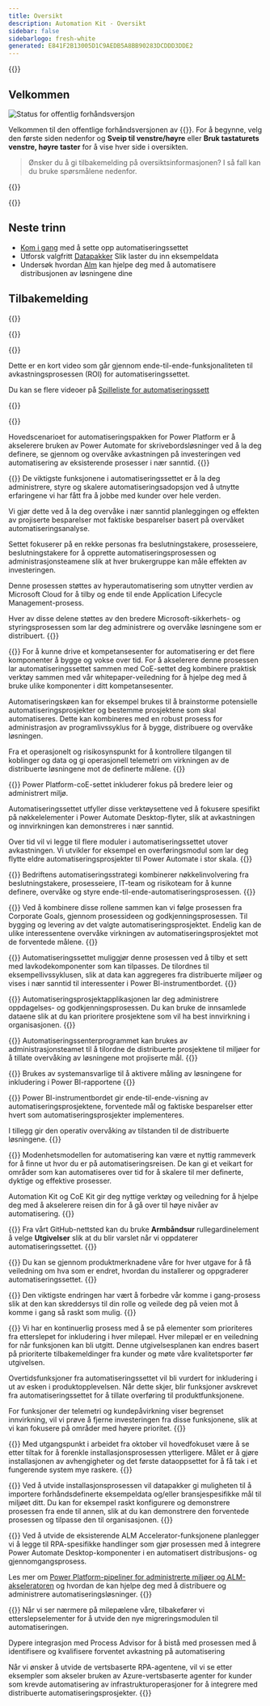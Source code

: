 ```yaml
---
title: Oversikt
description: Automation Kit - Oversikt
sidebar: false
sidebarlogo: fresh-white
generated: E841F2B13005D1C9AEDB5A8BB90283DCDDD3DDE2
---
```


<div class="optional">

{{<toc>}}

## Velkommen

![Status for offentlig forhåndsversjon](/images/illustrations/status-public-preview.svg)

Velkommen til den offentlige forhåndsversjonen av {{<product-name>}}. For å begynne, velg den første siden nedenfor og **Sveip til venstre/høyre** eller **Bruk tastaturets venstre, høyre taster** for å vise hver side i oversikten.

> Ønsker du å gi tilbakemelding på oversiktsinformasjonen? I så fall kan du bruke spørsmålene nedenfor.

</div>

{{<presentation slides="0,1,2,3,4,5,6,7,8,9,10,11,12,13,14,15,16,17,18,19,20">}}

<div class="optional">

{{<presentationStyles>}}

## Neste trinn

- [Kom i gang](/nb/get-started) med å sette opp automatiseringssettet
- Utforsk valgfritt [Datapakker](/nb/features/datapacks) Slik laster du inn eksempeldata
- Undersøk hvordan [Alm](/nb/features/alm) kan hjelpe deg med å automatisere distribusjonen av løsningene dine

## Tilbakemelding

{{<questions name="/content/nb/overview.json" completed="Takk for at du gir tilbakemelding" shownavigationbuttons="false" locale="nb">}}

</div>

{{<slideStyles>}}

{{<slide id="slide0" audio="" description="Overview Video" video="VNC0PWBTRwA">}}

Dette er en kort video som går gjennom ende-til-ende-funksjonaliteten til avkastningsprosessen (ROI) for automatiseringssettet.

Du kan se flere videoer på [Spilleliste for automatiseringssett](https://www.youtube.com/playlist?list=PLi9EhCY4z99VlRg4j7D1Or6XfXbUcEWZy)

{{</slide>}}

{{<slide  id="slide1" audio="overview/Slide01.mp3" description="Automation Kit Overview" image="overview/Slide01.SVG" >}}

Hovedscenarioet for automatiseringspakken for Power Platform er å akselerere bruken av Power Automate for skrivebordsløsninger ved å la deg definere, se gjennom og overvåke avkastningen på investeringen ved automatisering av eksisterende prosesser i nær sanntid.
{{</slide>}}

{{<slide  id="slide2" audio="overview/Slide02.mp3" description="Automation Kit Features" image="overview/Slide02.SVG" >}}
De viktigste funksjonene i automatiseringssettet er å la deg administrere, styre og skalere automatiseringsadopsjon ved å utnytte erfaringene vi har fått fra å jobbe med kunder over hele verden.

Vi gjør dette ved å la deg overvåke i nær sanntid planleggingen og effekten av projiserte besparelser mot faktiske besparelser basert på overvåket automatiseringsanalyse.

Settet fokuserer på en rekke personas fra beslutningstakere, prosesseiere, beslutningstakere for å opprette automatiseringsprosessen og administrasjonsteamene slik at hver brukergruppe kan måle effekten av investeringen.

Denne prosessen støttes av hyperautomatisering som utnytter verdien av Microsoft Cloud for å tilby og ende til ende Application Lifecycle Management-prosess.

Hver av disse delene støttes av den bredere Microsoft-sikkerhets- og styringsprosessen som lar deg administrere og overvåke løsningene som er distribuert.
{{</slide>}}

{{<slide  id="slide3" audio="overview/Slide03.mp3" description="Automation Center of Excellence Overview" image="overview/Slide03.SVG" >}}
For å kunne drive et kompetansesenter for automatisering er det flere komponenter å bygge og vokse over tid. For å akselerere denne prosessen lar automatiseringssettet sammen med CoE-settet deg kombinere praktisk verktøy sammen med vår whitepaper-veiledning for å hjelpe deg med å bruke ulike komponenter i ditt kompetansesenter.

Automatiseringskøen kan for eksempel brukes til å brainstorme potensielle automatiseringsprosjekter og bestemme prosjektene som skal automatiseres. Dette kan kombineres med en robust prosess for administrasjon av programlivssyklus for å bygge, distribuere og overvåke løsningen.

Fra et operasjonelt og risikosynspunkt for å kontrollere tilgangen til koblinger og data og gi operasjonell telemetri om virkningen av de distribuerte løsningene mot de definerte målene.
{{</slide>}}

{{<slide  id="slide4" audio="overview/Slide04.mp3" description="Automation Kit vs CoE Kit" image="overview/Slide04.SVG" >}}
Power Platform-coE-settet inkluderer fokus på bredere leier og administrert miljø.

Automatiseringssettet utfyller disse verktøysettene ved å fokusere spesifikt på nøkkelelementer i Power Automate Desktop-flyter, slik at avkastningen og innvirkningen kan demonstreres i nær sanntid.

Over tid vil vi legge til flere moduler i automatiseringssettet utover avkastningen. Vi utvikler for eksempel en overføringsmodul som lar deg flytte eldre automatiseringsprosjekter til Power Automate i stor skala.
{{</slide>}}

{{<slide  id="slide5" audio="overview/Slide05.mp3" description="Corporate Automation Strategy" image="overview/Slide05.SVG" >}}
Bedriftens automatiseringsstrategi kombinerer nøkkelinvolvering fra beslutningstakere, prosesseiere, IT-team og risikoteam for å kunne definere, overvåke og styre ende-til-ende-automatiseringsprosessen.
{{</slide>}}

{{<slide  id="slide6" audio="overview/Slide06.mp3" description="Corporate Automation Strategy" image="overview/Slide06.SVG" >}}
Ved å kombinere disse rollene sammen kan vi følge prosessen fra Corporate Goals, gjennom prosessideen og godkjenningsprosessen. Til bygging og levering av det valgte automatiseringsprosjektet. Endelig kan de ulike interessentene overvåke virkningen av automatiseringsprosjektet mot de forventede målene.
{{</slide>}}

{{<slide  id="slide7" audio="overview/Slide07.mp3" description="Leveraging Automation Kit" image="overview/Slide07.SVG" >}}
Automatiseringssettet muliggjør denne prosessen ved å tilby et sett med lavkodekomponenter som kan tilpasses. De tilordnes til eksempellivssyklusen, slik at data kan aggregeres fra distribuerte miljøer og vises i nær sanntid til interessenter i Power BI-instrumentbordet.
{{</slide>}}

{{<slide  id="slide8" audio="overview/Slide08.mp3" description="Automation Projects" image="overview/Slide08.SVG" >}}
Automatiseringsprosjektapplikasjonen lar deg administrere oppdagelses- og godkjenningsprosessen. Du kan bruke de innsamlede dataene slik at du kan prioritere prosjektene som vil ha best innvirkning i organisasjonen.
{{</slide>}}

{{<slide  id="slide9" audio="overview/Slide09.mp3" description="Automation Center" image="overview/Slide09.SVG" >}}
Automatiseringssenterprogrammet kan brukes av administrasjonsteamet til å tilordne de distribuerte prosjektene til miljøer for å tillate overvåking av løsningene mot projiserte mål.
{{</slide>}}

{{<slide  id="slide10" audio="overview/Slide10.mp3" description="Automation Solution Manager" image="overview/Slide10.SVG" >}}
Brukes av systemansvarlige til å aktivere måling av løsningene for inkludering i Power BI-rapportene
{{</slide>}}

{{<slide  id="slide11" audio="overview/Slide11.mp3" description="Power BI Dashboard" image="overview/Slide11.SVG" >}}
Power BI-instrumentbordet gir ende-til-ende-visning av automatiseringsprosjektene, forventede mål og faktiske besparelser etter hvert som automatiseringsprosjekter implementeres.

I tillegg gir den operativ overvåking av tilstanden til de distribuerte løsningene.
{{</slide>}}

{{<slide  id="slide12" audio="overview/Slide12.mp3" description="Automation Maturity Model" image="overview/Slide12.SVG" >}}
Modenhetsmodellen for automatisering kan være et nyttig rammeverk for å finne ut hvor du er på automatiseringsreisen. De kan gi et veikart for områder som kan automatiseres over tid for å skalere til mer definerte, dyktige og effektive prosesser.

Automation Kit og CoE Kit gir deg nyttige verktøy og veiledning for å hjelpe deg med å akselerere reisen din for å gå over til høye nivåer av automatisering.
{{</slide>}}

{{<slide  id="slide13" audio="overview/Slide13.mp3" description="Monitor Automation Kit Releases" image="overview/Slide13.SVG" >}}
Fra vårt GitHub-nettsted kan du bruke **Armbåndsur** rullegardinelement å velge **Utgivelser** slik at du blir varslet når vi oppdaterer automatiseringssettet.
{{</slide>}}

{{<slide  id="slide14" audio="overview/Slide14.mp3" description="Automation Kit Release" image="overview/Slide14-Nov2022.SVG" >}}
Du kan se gjennom produktmerknadene våre for hver utgave for å få veiledning om hva som er endret, hvordan du installerer og oppgraderer automatiseringssettet.
{{</slide>}}

{{<slide  id="slide15" audio="overview/Slide15.mp3" description="Automation Kit Getting Started" image="overview/Slide15.SVG" >}}
Den viktigste endringen har vært å forbedre vår komme i gang-prosess slik at den kan skreddersys til din rolle og veilede deg på veien mot å komme i gang så raskt som mulig.
{{</slide>}}

{{<slide  id="slide16" audio="overview/Slide16.mp3" description="What's Next" image="overview/Slide16.SVG" >}}
Vi har en kontinuerlig prosess med å se på elementer som prioriteres fra etterslepet for inkludering i hver milepæl. Hver milepæl er en veiledning for når funksjonen kan bli utgitt. Denne utgivelsesplanen kan endres basert på prioriterte tilbakemeldinger fra kunder og møte våre kvalitetsporter før utgivelsen.

Overtidsfunksjoner fra automatiseringssettet vil bli vurdert for inkludering i ut av esken i produktopplevelsen. Når dette skjer, blir funksjoner avskrevet fra automatiseringssettet for å tillate overføring til produktfunksjonene.

For funksjoner der telemetri og kundepåvirkning viser begrenset innvirkning, vil vi prøve å fjerne investeringen fra disse funksjonene, slik at vi kan fokusere på områder med høyere prioritet.
{{</slide>}}

{{<slide  id="slide17" audio="overview/Slide17.mp3" description="Simplifying the Install Process" image="overview/Slide17.SVG" >}}
Med utgangspunkt i arbeidet fra oktober vil hovedfokuset være å se etter tiltak for å forenkle installasjonsprosessen ytterligere. Målet er å gjøre installasjonen av avhengigheter og det første dataoppsettet for å få tak i et fungerende system mye raskere.
{{</slide>}}

{{<slide  id="slide18" audio="overview/Slide18.mp3" description="Sample Data" image="overview/Slide18.SVG" >}}
Ved å utvide installasjonsprosessen vil datapakker gi muligheten til å importere forhåndsdefinerte eksempeldata og/eller bransjespesifikke mål til miljøet ditt. Du kan for eksempel raskt konfigurere og demonstrere prosessen fra ende til annen, slik at du kan demonstrere den forventede prosessen og tilpasse den til organisasjonen.
{{</slide>}}

{{<slide  id="slide19" audio="overview/Slide19.mp3" description="End to end ALM" image="overview/Slide19.SVG" >}}
Ved å utvide de eksisterende ALM Accelerator-funksjonene planlegger vi å legge til RPA-spesifikke handlinger som gjør prosessen med å integrere Power Automate Desktop-komponenter i en automatisert distribusjons- og gjennomgangsprosess.

Les mer om [Power Platform-pipeliner for administrerte miljøer og ALM-akseleratoren](/nb/features/alm) og hvordan de kan hjelpe deg med å distribuere og administrere automatiseringsløsninger.
{{</slide>}}

{{<slide  id="slide20" audio="overview/Slide20.mp3" description="Futures" image="overview/Slide20.SVG" >}}
Når vi ser nærmere på milepælene våre, tilbakefører vi etterslepselementer for å utvide den nye migreringsmodulen til automatiseringen.

Dypere integrasjon med Process Advisor for å bistå med prosessen med å identifisere og kvalifisere forventet avkastning på automatisering

Når vi ønsker å utvide de vertsbaserte RPA-agentene, vil vi se etter eksempler som akseler bruken av Azure-vertsbaserte agenter for kunder som krevde automatisering av infrastrukturoperasjoner for å integrere med distribuerte automatiseringsprosjekter.
{{</slide>}}
